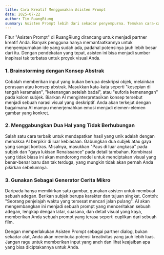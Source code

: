 ```yaml
---
title: Cara Kreatif Menggunakan Asisten Prompt
date: 2025-07-22
author: Tim RuangRiung
summary: Asisten Prompt lebih dari sekadar penyempurna. Temukan cara-cara kreatif untuk brainstorming dan menemukan ide-ide tak terduga.
---
```


Fitur "Asisten Prompt" di RuangRiung dirancang untuk menjadi partner kreatif Anda. Banyak pengguna hanya memanfaatkannya untuk menyempurnakan ide yang sudah ada, padahal potensinya jauh lebih besar dari itu. Dengan pendekatan yang tepat, asisten ini bisa menjadi sumber inspirasi tak terbatas untuk proyek visual Anda.

### 1. Brainstorming dengan Konsep Abstrak

Cobalah memberikan input yang bukan berupa deskripsi objek, melainkan perasaan atau konsep abstrak. Masukkan kata-kata seperti "kesepian di tengah keramaian", "ketenangan setelah badai", atau "euforia kemenangan" pada kolom subjek. Biarkan AI menginterpretasikan konsep tersebut menjadi sebuah narasi visual yang deskriptif. Anda akan terkejut dengan bagaimana AI mampu menerjemahkan emosi menjadi elemen-elemen gambar yang konkret.

### 2. Menggabungkan Dua Hal yang Tidak Berhubungan

Salah satu cara terbaik untuk mendapatkan hasil yang unik adalah dengan memaksa AI berpikir di luar kebiasaan. Gabungkan dua subjek atau gaya yang sangat kontras. Misalnya, masukkan "Paus di luar angkasa" pada subjek dan "gaya lukisan Renaissance" pada detail tambahan. Kombinasi yang tidak biasa ini akan mendorong model untuk menciptakan visual yang benar-benar baru dan tak terduga, yang mungkin tidak akan pernah Anda pikirkan sebelumnya.

### 3. Gunakan Sebagai Generator Cerita Mikro

Daripada hanya memikirkan satu gambar, gunakan asisten untuk membuat sebuah adegan. Berikan subjek berupa karakter dan tujuan singkat. Contoh: "Seorang penjelajah waktu yang tersesat mencari jalan pulang". AI akan mengembangkan ini menjadi sebuah prompt yang menceritakan sebuah adegan, lengkap dengan latar, suasana, dan detail visual yang kaya, memberikan Anda sebuah prompt yang terasa seperti cuplikan dari sebuah film.

Dengan memperlakukan Asisten Prompt sebagai partner dialog, bukan sekadar alat, Anda akan membuka potensi kreativitas yang jauh lebih luas. Jangan ragu untuk memberikan input yang aneh dan lihat keajaiban apa yang bisa diciptakannya untuk Anda.

